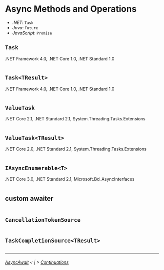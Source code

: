 # Async Methods and Operations

* _.NET_: `Task`
* _Java_: `Future`
* _JavaScript_: `Promise`


## `Task`
.NET Framework 4.0, .NET Core 1.0, .NET Standard 1.0
```cs --project .\Snippets\Snippets.csproj --source-file .\Snippets\TplDemo.cs --region Task_Void
```

## `Task<TResult>`
.NET Framework 4.0, .NET Core 1.0, .NET Standard 1.0
```cs --project .\Snippets\Snippets.csproj --source-file .\Snippets\TplDemo.cs --region Task_TResult
```

## `ValueTask`
.NET Core 2.1, .NET Standard 2.1, System.Threading.Tasks.Extensions
```cs --project .\Snippets\Snippets.csproj --source-file .\Snippets\TplDemo.cs --region ValueTask_Void
```

## `ValueTask<TResult>`
.NET Core 2.0, .NET Standard 2.1, System.Threading.Tasks.Extensions
```cs --project .\Snippets\Snippets.csproj --source-file .\Snippets\TplDemo.cs --region ValueTask_TResult
```

## `IAsyncEnumerable<T>`
.NET Core 3.0, .NET Standard 2.1, Microsoft.Bcl.AsyncInterfaces
```cs --project .\Snippets\Snippets.csproj --source-file .\Snippets\TplDemo.cs --region AsyncStream
```

## custom awaiter
```cs --project .\Snippets\Snippets.csproj --source-file .\Snippets\TplDemo.cs --region Awaiter
```

## `CancellationTokenSource`
```cs --project .\Snippets\Snippets.csproj --source-file .\Snippets\TplDemo.cs --region CancellationTokenSource
```

## `TaskCompletionSource<TResult>`
```cs --project .\Snippets\Snippets.csproj --source-file .\Snippets\TplDemo.cs --region TaskCompletionSource
```

---
###### [AsyncAwait](./AsyncAwait.md) < | > [Continuations](./Continuations.md)
